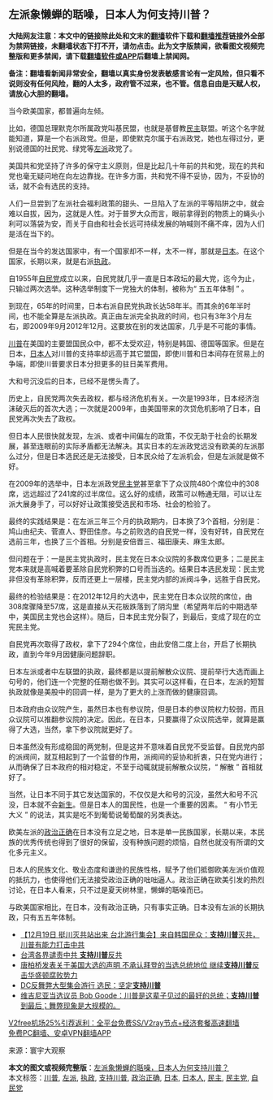  <h2>左派象懒蝉的聒噪，日本人为何支持川普？</h2> <p class="notice"><b>大陆网友注意：本文中的链接除此处和文末的<a href="https://github.com/bannedbook/fanqiang" >翻墙</a>软件下载和<a href="https://github.com/killgcd/justmysocks/blob/master/README.md">翻墙推荐</a>链接外全部为禁网链接，未翻墙状态下打不开，请勿点击。此为文字版禁闻，欲看图文视频完整版和更多禁闻，请下载<a href="https://github.com/bannedbook/fanqiang">翻墙软件或APP</a>后翻墙上禁闻网。</p><p>备注：翻墙看新闻非常安全，翻墙以真实身份发表敏感言论有一定风险，但只看不说则没有任何风险，翻的人太多，政府管不过来，也不管。信息自由是天赋人权，请放心大胆的翻墙。</b></p>  <div class="entry"> <p></p> <p>当今欧美国家，都普遍向左倾。</p> <p>比如，德国总理默克尔所属政党叫基民盟，也就是基督教<a href="https://www.bannedbook.org/bnews/tag/%e6%b0%91%e4%b8%bb/" class="st_tag internal_tag" rel="tag" title="标签 民主 下的日志">民主</a>联盟。听这个名字就能知道，算是一个右派政党。但是，即使默克尔属于右派政党，她也左得过分，更别说德国的社民党、绿党等<a href="https://www.bannedbook.org/bnews/tag/%e5%b7%a6%e6%b4%be/" class="st_tag internal_tag" rel="tag" title="标签 左派 下的日志">左派</a>政党了。</p> <p>美国共和党坚持了许多的保守主义原则，但是比起几十年前的共和党，现在的共和党也毫无疑问地在向左边靠拢。在许多方面，共和党不得不妥协，因为，不妥协的话，就不会有选民的支持。</p> <p>人们一旦尝到了左派社会福利政策的甜头、一旦陷入了左派的平等陷阱之中，就会难以自拔，因为，这就是人性。对于普罗大众而言，眼前拿得到的物质上的蝇头小利可以落袋为安，而关于自由和社会长远可持续发展的呐喊则不痛不痒，因为人们是活在当下的。</p> <p>但是在当今的发达国家中，有一个国家却不一样，太不一样，那就是<a href="https://www.bannedbook.org/bnews/tag/%e6%97%a5%e6%9c%ac/" class="st_tag internal_tag" rel="tag" title="标签 日本 下的日志">日本</a>。在这个国家，长期以来，就是右派<a href="https://www.bannedbook.org/bnews/tag/%E6%89%A7%E6%94%BF/" class="st_tag internal_tag" rel="tag" title="标签 执政 下的日志">执政</a>。</p>  <p>自1955年<a href="https://www.bannedbook.org/bnews/tag/%E8%87%AA%E6%B0%91%E5%85%9A/" class="st_tag internal_tag" rel="tag" title="标签 自民党 下的日志">自民党</a>成立以来，自民党就几乎一直是日本政坛的最大党，迄今为止，只输过两次选举。这种选举制度下一党独大的体制，被称为“ 五五年体制 ” 。</p> <p>到现在，65年的时间里，日本右派自民党执政长达58年半。而其余的6年半时间，也不能全算是左派执政。真正由左派完全执政的时间，也只有3年3个月左右，即2009年9月2012年12月。这要放在别的发达国家，几乎是不可能的事情。</p> <p><a href="https://www.bannedbook.org/bnews/tag/%e5%b7%9d%e6%99%ae/" class="st_tag internal_tag" rel="tag" title="标签 川普 下的日志">川普</a>在美国的主要盟国民众中，都不太受欢迎，特别是韩国、德国等国家。但是在日本，<a href="https://www.bannedbook.org/bnews/tag/%e6%97%a5%e6%9c%ac%e4%ba%ba/" class="st_tag internal_tag" rel="tag" title="标签 日本人 下的日志">日本人</a>对川普的支持率却远高于其它盟国，即使川普和日本间存在贸易上的争端，即使川普要求日本分担更多的驻日美军费用。</p> <p>大和号沉没后的日本，已经不是愣头青了。</p> <p>历史上，自民党两次失去政权，都与经济危机有关。一次是1993年，日本经济泡沫破灭后的首次大选；一次就是2009年，由美国带来的次贷危机影响了日本，自民党再次失去了政权。</p> <p>但日本人民很快就发现，左派、或者中间偏左的政策，不仅无助于社会的长期发展，甚至连眼前的实际矛盾都无法解决。其实日本的左派政党远没有欧美的左派那么过分，但是日本选民还是无法接受，日本民众给了左派机会，但是左派就是做不好。</p>  <p>在2009年的选举中，日本左派政党<a href="https://www.bannedbook.org/bnews/tag/%e6%b0%91%e4%b8%bb%e5%85%9a/" class="st_tag internal_tag" rel="tag" title="标签 民主党 下的日志">民主党</a>甚至拿下了众议院480个席位中的308席，远远超过了241席的过半席位。这么好的成绩，政策可以畅通无阻，可以让左派大展身手了，可以好好让政策接受选民和市场、社会的检验了。</p> <p>最终的实践结果是：在左派三年三个月的执政期内，日本换了3个首相，分别是：鸠山由纪夫、菅直人、野田佳彦。与之前败选的自民党一样，没有好转，自民党在选前三年，也换了三个首相。分别是安倍晋三、福田康夫、麻生太郎。</p> <p>但问题在于：一是民主党执政时，民主党在日本众议院的多数席位更多；二是民主党本来就是高喊着要革除自民党积弊的口号而当选的。结果日本选民发现：民主党非但没有革除积弊，反而还更上一层楼，民主党内部的派阀斗争，远胜于自民党。</p> <p>最终的检验结果是：在2012年12月的大选中，民主党在日本众议院的席位，由308席骤降至57席，这是直接从天花板跌落到了阴沟里（希望两年后的中期选举中，美国民主党也会这样）。随后，日本民主党分裂了，到最后，变成了现在的立宪民主党。</p> <p>自民党再次取得了政权，拿下了294个席位，由此安倍二度上台，开启了长期执政，直到今年9月因健康问题辞职。</p> <p>日本左派或者中左联盟的执政，最终都是以提前解散众议院、提前举行大选而画上句号的，他们连一个完整的任期也做不到。其实可以这样看，在日本，左派的短暂执政就像是美股中的回调一样，是为了更大的上涨而做的健康回调。</p>  <p>日本政府由众议院产生，虽然日本也有参议院，但是日本的参议院权力较弱，而且众议院可以推翻参议院的决定。因此，在日本，只要赢得了众议院选举，就算是赢得了大选，当然，拿下参议院就更好了。</p> <p>日本虽然没有形成稳固的两党制，但是这并不意味着自民党不受监督。自民党内部的派阀间，就互相起到了一个监督的作用，派阀间的妥协和折衷，只在党内进行；从而确保了日本政府的相对稳定，不至于动辄就提前解散众议院，“ 解散 ” 首相就好了。</p> <p>当然，让日本不同于其它发达国家的，不仅仅是大和号的沉没，虽然大和号不沉没，日本就不会<span class='wp_keywordlink'><a href="https://www.bannedbook.org/forum2/topic1642.html" title="正见网《新生》" target="_blank">新生</a></span>。但是日本人的国民性，也是一个重要的因素。 “ 有小节无大义 ” 的说法，其实是吃不到葡萄说葡萄酸的另类表达。</p> <p>欧美左派的<a href="https://www.bannedbook.org/bnews/tag/%e6%94%bf%e6%b2%bb%e6%ad%a3%e7%a1%ae/" class="st_tag internal_tag" rel="tag" title="标签 政治正确 下的日志">政治正确</a>在日本没有立足之地，日本是单一民族国家，长期以来，本民族的优秀传统也得到了很好的保留，没有种族问题的烦恼，自然也就没有所谓的文化多元主义。</p> <p>日本人的民族文化、敬业态度和谦逊的民族性格，赋予了他们抵御欧美左派价值观的抵抗力，也使得他们无法接受政治正确的咄咄逼人。政治正确在欧美引发的热烈讨论，在日本人看来，只不过是夏天树林里，懒蝉的聒噪而已。</p> <p>与欧美国家相比，在日本，没有政治正确，只有事实正确。日本没有左派的长期执政，只有五五年体制。</p>  <ul class='op-related-articles' title='相关阅读'> <li><a href='https://www.bannedbook.org/bnews/bannedvideo/20201219/1450948.html' target='_blank'>【12月19日 挺川灭共站出来 台北游行集会】来自韩国民众：<b>支持川普</b>灭共，川普有能力打击中共</a></li> <li><a href='https://www.bannedbook.org/bnews/taiwannews/20201219/1450909.html' target='_blank'>台湾各界谴责中共 <b>支持川普</b>反共</a></li> <li><a href='https://www.bannedbook.org/bnews/bannedvideo/20201215/1448258.html' target='_blank'>唐柏桥发表关于美国大选的声明 不承认拜登的当选总统地位 继续<b>支持川普</b>反击华盛顿腐败势力</a></li> <li><a href='https://www.bannedbook.org/bnews/bannedvideo/20201214/1447340.html' target='_blank'>DC反舞弊大型集会游行 选民：坚定<b>支持川普</b></a></li> <li><a href='https://www.bannedbook.org/bnews/bannedvideo/20201214/1447335.html' target='_blank'>维吉尼亚当选议员 Bob Goode：川普是这辈子见过的最好的总统；<b>支持川普</b>到最后；舞弊现象是大规模的。</a></li> </ul> <p class="texttj"> <a href="https://github.com/bannedbook/fanqiang/wiki/V2ray%E6%9C%BA%E5%9C%BA" target="_blank">V2free机场25%引荐返利：全平台免费SS/V2ray节点+经济套餐高速翻墙</a><br/> <a href="https://github.com/bannedbook/fanqiang/wiki/%E7%A6%81%E9%97%BB%E7%BD%91%E5%AE%89%E5%8D%93%E7%BF%BB%E5%A2%99%E6%96%B0%E9%97%BBAPP" target="_blank">免费PC翻墙、安卓VPN翻墙APP</a></p><p>来源：寰宇大观察</p><a name='sharetosocial'></a>       <div><b>本文的图文或视频完整版</b>：<a href='https://www.bannedbook.org/bnews/cbnews/20201220/1451311.html'>左派象懒蝉的聒噪，日本人为何支持川普？</a></div>  </div><!--END ENTRY--> <div class="postfooter"> <div>本文标签：<a href="https://www.bannedbook.org/bnews/tag/%e5%b7%9d%e6%99%ae/" rel="tag">川普</a>, <a href="https://www.bannedbook.org/bnews/tag/%e5%b7%a6%e6%b4%be/" rel="tag">左派</a>, <a href="https://www.bannedbook.org/bnews/tag/%E6%89%A7%E6%94%BF/" rel="tag">执政</a>, <a href="https://www.bannedbook.org/bnews/tag/%E6%94%AF%E6%8C%81%E5%B7%9D%E6%99%AE/" rel="tag">支持川普</a>, <a href="https://www.bannedbook.org/bnews/tag/%e6%94%bf%e6%b2%bb%e6%ad%a3%e7%a1%ae/" rel="tag">政治正确</a>, <a href="https://www.bannedbook.org/bnews/tag/%e6%97%a5%e6%9c%ac/" rel="tag">日本</a>, <a href="https://www.bannedbook.org/bnews/tag/%e6%97%a5%e6%9c%ac%e4%ba%ba/" rel="tag">日本人</a>, <a href="https://www.bannedbook.org/bnews/tag/%e6%b0%91%e4%b8%bb/" rel="tag">民主</a>, <a href="https://www.bannedbook.org/bnews/tag/%e6%b0%91%e4%b8%bb%e5%85%9a/" rel="tag">民主党</a>, <a href="https://www.bannedbook.org/bnews/tag/%E8%87%AA%E6%B0%91%E5%85%9A/" rel="tag">自民党</a></div>  </div><!--END POSTFOOTER--> 